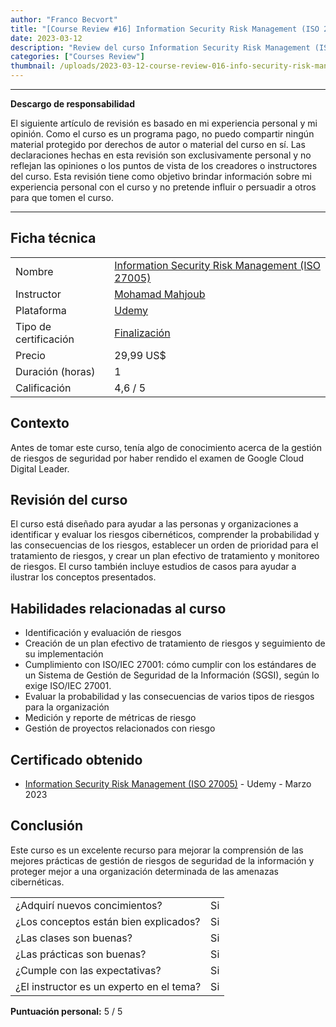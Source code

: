 ```yaml
---
author: "Franco Becvort"
title: "[Course Review #16] Information Security Risk Management (ISO 27005)"
date: 2023-03-12
description: "Review del curso Information Security Risk Management (ISO 27005)"
categories: ["Courses Review"]
thumbnail: /uploads/2023-03-12-course-review-016-info-security-risk-management/infoSecRiskManagement.png
---
```


---

**Descargo de responsabilidad**

El siguiente artículo de revisión es basado en mi experiencia personal y mi opinión. Como el curso es un programa pago, no puedo compartir ningún material protegido por derechos de autor o material del curso en sí. Las declaraciones hechas en esta revisión son exclusivamente personal y no reflejan las opiniones o los puntos de vista de los creadores o instructores del curso. Esta revisión tiene como objetivo brindar información sobre mi experiencia personal con el curso y no pretende influir o persuadir a otros para que tomen el curso.

---

## Ficha técnica

|                       |                                                                                                                                                                                                                    |
| --------------------- | ------------------------------------------------------------------------------------------------------------------------------------------------------------------------------------------------------------------ |
| Nombre                | [Information Security Risk Management (ISO 27005)](https://www.udemy.com/course/information-security-risk-management-iso-27005/)                                                                                   |
| Instructor            | [Mohamad Mahjoub](https://www.linkedin.com/in/mohammadmahjoub/)                                                                                                                                                    |
| Plataforma            | [Udemy](https://www.udemy.com/)                                                                                                                                                                                    |
| Tipo de certificación | [Finalización](https://support.udemy.com/hc/es/sections/360011037194-Certificados-de-finalizaci%C3%B3n#:~:text=Los%20certificados%20de%20finalizaci%C3%B3n%20sirven,certificados%20no%20tienen%20validez%20legal.) |
| Precio                | 29,99 US$                                                                                                                                                                                                          |
| Duración \(horas\)    | 1                                                                                                                                                                                                                  |
| Calificación          | 4,6 / 5                                                                                                                                                                                                            |

## Contexto

Antes de tomar este curso, tenía algo de conocimiento acerca de la gestión de riesgos de seguridad por haber rendido el examen de Google Cloud Digital Leader.

## Revisión del curso

El curso está diseñado para ayudar a las personas y organizaciones a identificar y evaluar los riesgos cibernéticos, comprender la probabilidad y las consecuencias de los riesgos, establecer un orden de prioridad para el tratamiento de riesgos, y crear un plan efectivo de tratamiento y monitoreo de riesgos. El curso también incluye estudios de casos para ayudar a ilustrar los conceptos presentados.

## Habilidades relacionadas al curso

- Identificación y evaluación de riesgos
- Creación de un plan efectivo de tratamiento de riesgos y seguimiento de su implementación
- Cumplimiento con ISO/IEC 27001: cómo cumplir con los estándares de un Sistema de Gestión de Seguridad de la Información (SGSI), según lo exige ISO/IEC 27001.
- Evaluar la probabilidad y las consecuencias de varios tipos de riesgos para la organización
- Medición y reporte de métricas de riesgo
- Gestión de proyectos relacionados con riesgo

## Certificado obtenido

- [Information Security Risk Management (ISO 27005)](https://udemy-certificate.s3.amazonaws.com/pdf/UC-4638dbc2-090e-4d99-a041-36f5edced2f6.pdf) - Udemy - Marzo 2023

## Conclusión

Este curso es un excelente recurso para mejorar la comprensión de las mejores prácticas de gestión de riesgos de seguridad de la información y proteger mejor a una organización determinada de las amenazas cibernéticas.

|                                          |     |
| ---------------------------------------- | --- |
| ¿Adquirí nuevos concimientos?            | Si  |
| ¿Los conceptos están bien explicados?    | Si  |
| ¿Las clases son buenas?                  | Si  |
| ¿Las prácticas son buenas?               | Si  |
| ¿Cumple con las expectativas?            | Si  |
| ¿El instructor es un experto en el tema? | Si  |

**Puntuación personal:** 5 / 5
